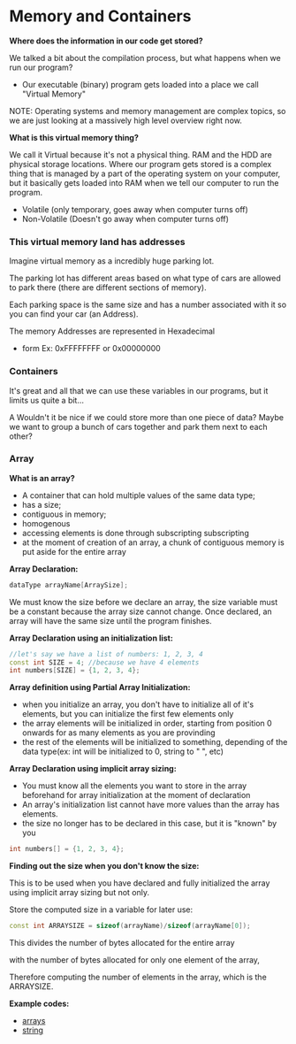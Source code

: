 # Memory and Containers

**Where does the information in our code get stored?**

We talked a bit about the compilation process, but what happens when we run our
program?

- Our executable (binary) program gets loaded into a place we call "Virtual
Memory"

NOTE: Operating systems and memory management are complex topics, so we are just
looking at a massively high level overview right now.

**What is this virtual memory thing?**

We call it Virtual because it's not a physical thing. RAM and the HDD are
physical storage locations. Where our program gets stored is a complex thing
that is managed by a part of the operating system on your computer, but it
basically gets loaded into RAM when we tell our computer to run the program.

- Volatile (only temporary, goes away when computer turns off)
- Non-Volatile (Doesn't go away when computer turns off)

### This virtual memory land has addresses

Imagine virtual memory as a incredibly huge parking lot.

The parking lot has different areas based on what type of cars are allowed to
park there (there are different sections of memory).

Each parking space is the same size and has a number associated with it so you
can find your car (an Address).

The memory Addresses are represented in Hexadecimal
- form Ex: 0xFFFFFFFF or 0x00000000

### Containers

It's great and all that we can use these variables in our programs, but it
limits us quite a bit...

A Wouldn't it be nice if we could store more than one piece of data? Maybe we
want to group a bunch of cars together and park them next to each other?

### Array

**What is an array?**

- A container that can hold multiple values of the same data type;
- has a size;
- contiguous in memory;
- homogenous
- accessing elements is done through subscripting subscripting
- at the moment of creation of an array, a chunk of contiguous memory is put aside
for the entire array

**Array Declaration:**

```cpp
dataType arrayName[ArraySize];
```

We must know the size before we declare an array, the size variable must be a
constant because the array size cannot change. Once declared, an array will have
the same size until the program finishes.

**Array Declaration using an initialization list:**

```cpp
//let's say we have a list of numbers: 1, 2, 3, 4
const int SIZE = 4; //because we have 4 elements
int numbers[SIZE] = {1, 2, 3, 4};
```

**Array definition using Partial Array Initialization:**

- when you initialize an array, you don't have to initialize all of it's
elements, but you can initialize the first few elements only
- the array elements will be initialized in order, starting from position 0
onwards for as many elements as you are provinding
- the rest of the elements will be initialized to something, depending of the
data type(ex: int will be initialized to 0, string to " ", etc)

**Array Declaration using implicit array sizing:**

- You must know all the elements you want to store in the array beforehand for
array initialization at the moment of declaration
- An array's initialization list cannot have more values than the array has elements.
- the size no longer has to be declared in this case, but it is "known" by you

```cpp
int numbers[] = {1, 2, 3, 4};
```

**Finding out the size when you don't know the size:**

This is to be used when you have declared and fully initialized the array using
implicit array sizing but not only.

Store the computed size in a variable for later use:
```cpp
const int ARRAYSIZE = sizeof(arrayName)/sizeof(arrayName[0]);
```

This divides the number of bytes allocated for the entire array

with the number of bytes allocated for only one element of the array,

Therefore computing the number of elements in the array, which is the ARRAYSIZE.

**Example codes:**

- [arrays](arrays.cpp)
- [string](string.cpp)